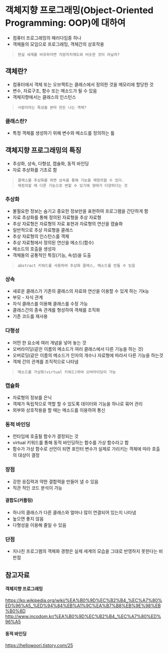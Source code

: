 객체지향 프로그래밍(Object-Oriented Programming: OOP)에 대하여
=============
- 컴퓨터 프로그래밍의 패러다임중 하나
- 객체들의 모임으로 프로그래밍, 객체간의 상호작용
>     현실 세계를 비유하자면 지방자치제도와 비슷한 것이 아닐까?

객체란?
-------------
- 컴퓨터에서 객체 또는 오브젝트는 클래스에서 정의한 것을 메모리에 할당한 것
- 변수, 자료구조, 함수 또는 메소드가 될 수 있음
- 객체지향에서는 클래스의 인스턴스
>     사람이라는 특성을 본따 만든 나는 객체?

### 클래스란?
- 특정 객체를 생성하기 위해 변수와 메소드를 정의하는 틀

객체지향 프로그래밍의 특징
------------
- 추상화, 상속, 다형성, 캡슐화, 동적 바인딩
- 자료 추상화를 기초로 함
>     클래스를 추상화를 하면 상속을 통해 기능을 재정의할 수 있다.
>     재정의할 때 다른 기능으로 변할 수 있기에 형태가 다양하다는 것
>      
### 추상화
- 불필요한 정보는 숨기고 중요한 정보만을 표현하여 프로그램을 간단하게 함
- 자료 추상화를 통해 정의된 자료형을 추상 자료형
- 추상 자료형은 자료형의 자료 표현과 자료형의 연산을 캡슐화
- 일반적으로 추상 자료형을 클래스
- 추상 자료형의 인스턴스를 객체
- 추상 자료형에서 정의된 연산을 메소드(함수)
- 메소드의 호출을 생성자
- 객체들의 공통적인 특징(기능, 속성)을 도출
>     abstract 키워드를 사용하여 추상화 클래스, 메소드를 만들 수 있음
### 상속
- 새로운 클래스가 기존의 클래스의 자료와 연산을 이용할 수 있게 하는 기k능
- 부모 - 자식 관계
- 자식 클래스를 이용해 클래스를 수정 가능
- 클래스간의 종속 관계를 형성하여 객체를 조직화
- 기존 코드를 재사용
### 다형성
- 어떤 한 요소에 여러 개념을 넣어 놓는 것
- 오버라이딩(같은 이름의 메소드가 여러 클래스에서 다른 기능을 하는 것)
- 오버로딩(같은 이름의 메소드가 인자의 개수나 자료형에 따라서 다른 기능을 하는것
- 객체 간의 관계를 조직적으로 나타냄
>     메소드를 가상화(virtual 키워드)하여 오버라이딩이 가능
### 캡슐화
- 자료형의 정보를 은닉
- 객체가 독립적으로 역할 할 수 있도록 데이터와 기능을 하나로 묶어 관리
- 외부와 상호작용을 할 때는 메소드를 이용하여 통신

### 동적 바인딩
- 런타임에 호출될 함수가 결정되는 것
- virtual 키워드를 통해 동적 바인딩하는 함수를 가상 함수라고 함
- 함수가 가상 함수로 선언이 되면 포인터 변수가 실제로 가리키는 객체에 따라 호출의 대상이 결정

### 장점
- 강한 응집력과 약한 결합력을 만들어 낼 수 있음
- 직관 적인 코드 분석이 가능

#### 결합도(커플링)
- 하나의 클래스가 다른 클래스와 얼마나 많이 연결되어 있는지 나타냄
- 높으면 좋지 않음
- 다형성을 이용해 줄일 수 있음

### 단점
- 지나친 프로그램의 객체화 경향은 실제 세계의 모습을 그대로 반영하지 못한다는 비판점

참고자료
------------
#### 객체지향 프로그래밍
https://ko.wikipedia.org/wiki/%EA%B0%9D%EC%B2%B4_%EC%A7%80%ED%96%A5_%ED%94%84%EB%A1%9C%EA%B7%B8%EB%9E%98%EB%B0%8D    
http://www.incodom.kr/%EA%B0%9D%EC%B2%B4_%EC%A7%80%ED%96%A5
#### 동적 바인딩
https://hellowoori.tistory.com/25